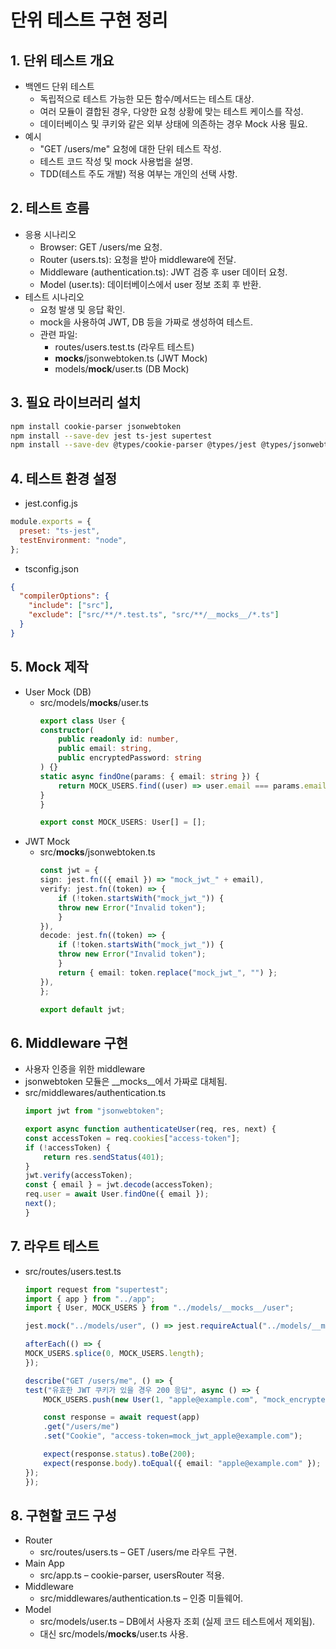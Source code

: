 # 단위 테스트 구현 정리

## 1. 단위 테스트 개요

- 백엔드 단위 테스트
    - 독립적으로 테스트 가능한 모든 함수/메서드는 테스트 대상.
    - 여러 모듈이 결합된 경우, 다양한 요청 상황에 맞는 테스트 케이스를 작성.
    - 데이터베이스 및 쿠키와 같은 외부 상태에 의존하는 경우 Mock 사용 필요.
- 예시
    - "GET /users/me" 요청에 대한 단위 테스트 작성.
    - 테스트 코드 작성 및 mock 사용법을 설명.
    - TDD(테스트 주도 개발) 적용 여부는 개인의 선택 사항.

## 2. 테스트 흐름
- 응용 시나리오
    - Browser: GET /users/me 요청.
    - Router (users.ts): 요청을 받아 middleware에 전달.
    - Middleware (authentication.ts): JWT 검증 후 user 데이터 요청.
    - Model (user.ts): 데이터베이스에서 user 정보 조회 후 반환.
- 테스트 시나리오
    - 요청 발생 및 응답 확인.
    - mock을 사용하여 JWT, DB 등을 가짜로 생성하여 테스트.
    - 관련 파일:
        - routes/users.test.ts (라우트 테스트)
        - __mocks__/jsonwebtoken.ts (JWT Mock)
        - models/__mock__/user.ts (DB Mock)

## 3. 필요 라이브러리 설치

```bash
npm install cookie-parser jsonwebtoken
npm install --save-dev jest ts-jest supertest
npm install --save-dev @types/cookie-parser @types/jest @types/jsonwebtoken @types/supertest
```

## 4. 테스트 환경 설정

- jest.config.js

```javascript
module.exports = {
  preset: "ts-jest",
  testEnvironment: "node",
};
```
- tsconfig.json

```json
{
  "compilerOptions": {
    "include": ["src"],
    "exclude": ["src/**/*.test.ts", "src/**/__mocks__/*.ts"]
  }
}
```
## 5. Mock 제작
- User Mock (DB)
    - src/models/__mocks__/user.ts
        ```typescript
        export class User {
        constructor(
            public readonly id: number,
            public email: string,
            public encryptedPassword: string
        ) {}
        static async findOne(params: { email: string }) {
            return MOCK_USERS.find((user) => user.email === params.email) || null;
        }
        }

        export const MOCK_USERS: User[] = [];
        ```
- JWT Mock
    - src/__mocks__/jsonwebtoken.ts
        ```typescript
        const jwt = {
        sign: jest.fn(({ email }) => "mock_jwt_" + email),
        verify: jest.fn((token) => {
            if (!token.startsWith("mock_jwt_")) {
            throw new Error("Invalid token");
            }
        }),
        decode: jest.fn((token) => {
            if (!token.startsWith("mock_jwt_")) {
            throw new Error("Invalid token");
            }
            return { email: token.replace("mock_jwt_", "") };
        }),
        };

        export default jwt;
        ```

## 6. Middleware 구현
- 사용자 인증을 위한 middleware
- jsonwebtoken 모듈은 __mocks__에서 가짜로 대체됨.
- src/middlewares/authentication.ts
    ```typescript
    import jwt from "jsonwebtoken";

    export async function authenticateUser(req, res, next) {
    const accessToken = req.cookies["access-token"];
    if (!accessToken) {
        return res.sendStatus(401);
    }
    jwt.verify(accessToken);
    const { email } = jwt.decode(accessToken);
    req.user = await User.findOne({ email });
    next();
    }
    ```

## 7. 라우트 테스트
- src/routes/users.test.ts
    ```typescript
    import request from "supertest";
    import { app } from "../app";
    import { User, MOCK_USERS } from "../models/__mocks__/user";

    jest.mock("../models/user", () => jest.requireActual("../models/__mocks__/user"));

    afterEach(() => {
    MOCK_USERS.splice(0, MOCK_USERS.length);
    });

    describe("GET /users/me", () => {
    test("유효한 JWT 쿠키가 있을 경우 200 응답", async () => {
        MOCK_USERS.push(new User(1, "apple@example.com", "mock_encrypted"));

        const response = await request(app)
        .get("/users/me")
        .set("Cookie", "access-token=mock_jwt_apple@example.com");

        expect(response.status).toBe(200);
        expect(response.body).toEqual({ email: "apple@example.com" });
    });
    });
    ```

## 8. 구현할 코드 구성
- Router
    - src/routes/users.ts – GET /users/me 라우트 구현.
- Main App
    - src/app.ts – cookie-parser, usersRouter 적용.
- Middleware
    - src/middlewares/authentication.ts – 인증 미들웨어.
- Model
    - src/models/user.ts – DB에서 사용자 조회 (실제 코드 테스트에서 제외됨).
    - 대신 src/models/__mocks__/user.ts 사용.
